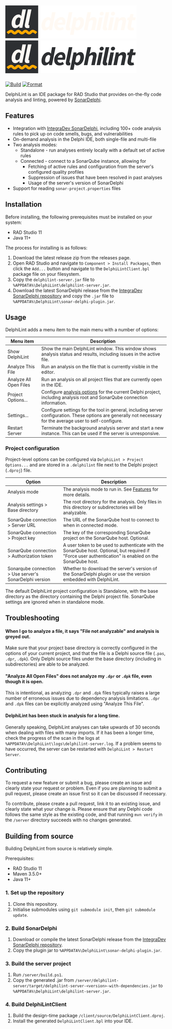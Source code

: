# ![DelphiLint](docs/images/delphilint-title-dark.png#gh-dark-mode-only)![DelphiLint](docs/images/delphilint-title-light.png#gh-light-mode-only)

[![Build](https://github.com/Integrated-Application-Development/delphilint/actions/workflows/build.yml/badge.svg)](https://github.com/Integrated-Application-Development/delphilint/actions/workflows/build.yml) [![Format](https://github.com/Integrated-Application-Development/delphilint/actions/workflows/format.yml/badge.svg)](https://github.com/Integrated-Application-Development/delphilint/actions/workflows/format.yml)

DelphiLint is an IDE package for RAD Studio that provides on-the-fly code analysis and linting, powered by
[SonarDelphi](https://github.com/Integrated-Application-Development/sonar-delphi).

## Features

* Integration with [IntegraDev SonarDelphi](https://github.com/Integrated-Application-Development/sonar-delphi),
  including 100+ code analysis rules to pick up on code smells, bugs, and vulnerabilities
* On-demand analysis in the Delphi IDE, both single-file and multi-file
* Two analysis modes:
   * Standalone - run analyses entirely locally with a default set of active rules
   * Connected - connect to a SonarQube instance, allowing for
      * Fetching of active rules and configuration from the server's configured quality profiles
      * Suppression of issues that have been resolved in past analyses
      * Usage of the server's version of SonarDelphi
* Support for reading `sonar-project.properties` files

## Installation

Before installing, the following prerequisites must be installed on your system:

* RAD Studio 11
* Java 11+

The process for installing is as follows:

1. Download the latest release zip from the releases page.
2. Open RAD Studio and navigate to `Component > Install Packages`, then click the `Add...` button and navigate to
   the `DelphiLintClient.bpl` package file on your filesystem.
3. Copy the `delphilint-server.jar` file to `%APPDATA%\DelphiLint\delphilint-server.jar`.
4. Download the latest SonarDelphi release from the [IntegraDev SonarDelphi repository](https://github.com/Integrated-Application-Development/sonar-delphi)
   and copy the `.jar` file to `%APPDATA%\DelphiLint\sonar-delphi-plugin.jar`.

## Usage

DelphiLint adds a menu item to the main menu with a number of options:

| Menu item              | Description                                                                                                                                                   |
|------------------------|---------------------------------------------------------------------------------------------------------------------------------------------------------------|
| Show DelphiLint        | Show the main DelphiLint window. This window shows analysis status and results, including issues in the active file.                                          |
| Analyze This File      | Run an analysis on the file that is currently visible in the editor.                                                                                          |
| Analyze All Open Files | Run an analysis on all project files that are currently open in the IDE.                                                                                      |
| Project Options...     | Configure [analysis options](#project-configuration) for the current Delphi project, including analysis root and SonarQube connection information.            |
| Settings...            | Configure settings for the tool in general, including server configuration. These options are generally not necessary for the average user to self-configure. |
| Restart Server         | Terminate the background analysis server and start a new instance. This can be used if the server is unresponsive.                                            |

### Project configuration

Project-level options can be configured via `DelphiLint > Project Options...` and are stored in a `.delphilint` file
next to the Delphi project (`.dproj`) file.

| Option                                                  | Description                                                                                                                                              |
|---------------------------------------------------------|----------------------------------------------------------------------------------------------------------------------------------------------------------|
| Analysis mode                                           | The analysis mode to run in. See [Features](#features) for more details.                                                                                 |
| Analysis settings > Base directory                      | The root directory for the analysis. Only files in this directory or subdirectories will be analyzable.                                                  |
| SonarQube connection > Server URL                       | The URL of the SonarQube host to connect to when in connected mode.                                                                                      |
| SonarQube connection > Project key                      | The key of the corresponding SonarQube project on the SonarQube host. Optional.                                                                          |
| SonarQube connection > Authorization token              | A user token to be used to authenticate with the SonarQube host. Optional, but required if "Force user authentication" is enabled on the SonarQube host. |
| Sonarqube connection > Use server's SonarDelphi version | Whether to download the server's version of the SonarDelphi plugin or use the version embedded with DelphiLint.                                          |

The default DelphiLint project configuration is Standalone, with the base directory as the directory containing the
Delphi project file. SonarQube settings are ignored when in standalone mode.

## Troubleshooting

#### When I go to analyze a file, it says "File not analyzable" and analysis is greyed out.

Make sure that your project base directory is correctly configured in the options of your current project, and that
the file is a Delphi source file (`.pas`, `.dpr`, `.dpk`).
Only Delphi source files under the base directory (including in subdirectories) are able to be analyzed.

#### "Analyze All Open Files" does not analyze my `.dpr` or `.dpk` file, even though it is open.

This is intentional, as analyzing `.dpr` and `.dpk` files typically raises a large number of erroneous issues due to
dependency analysis limitations. `.dpr` and `.dpk` files can be explicitly analyzed using "Analyze This File".

#### DelphiLint has been stuck in analysis for a long time.

Generally speaking, DelphiLint analyses can take upwards of 30 seconds when dealing with files with many imports. If it
has been a longer time, check the progress of the scan in the logs at
`%APPDATA%\DelphiLint\logs\delphilint-server.log`. If a problem seems to have occurred, the server can be restarted
with `DelphiLint > Restart Server`.

## Contributing

To request a new feature or submit a bug, please create an issue and clearly state your request or problem. Even if
you are planning to submit a pull request, please create an issue first so it can be discussed if necessary.

To contribute, please create a pull request, link it to an existing issue, and clearly state what your change is.
Please ensure that any Delphi code follows the same style as the existing code, and that running `mvn verify` in
the `/server` directory succeeds with no changes generated.

## Building from source

Building DelphiLint from source is relatively simple.

Prerequisites:

* RAD Studio 11
* Maven 3.5.0+
* Java 11+

### 1. Set up the repository

1. Clone this repository.
2. Initialise submodules using `git submodule init`, then `git submodule update`.

### 2. Build SonarDelphi

1. Download or compile the latest SonarDelphi release from the [IntegraDev SonarDelphi repository](https://github.com/Integrated-Application-Development/sonar-delphi).
2. Copy the plugin jar to `%APPDATA%\DelphiLint\sonar-delphi-plugin.jar`.

### 3. Build the server project

1. Run `/server/build.ps1`.
2. Copy the generated .jar from `/server/delphilint-server/target/delphilint-server-<version>-with-dependencies.jar`
   to `%APPDATA%\DelphiLint\delphilint-server.jar`.

### 4. Build DelphiLintClient

1. Build the design-time package `/client/source/DelphiLintClient.dproj`.
2. Install the generated `DelphiLintClient.bpl` into your IDE.